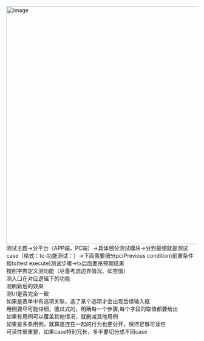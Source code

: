 <img width="1615" height="626" alt="image" src="https://github.com/user-attachments/assets/236bccc2-f6bf-429b-a294-6a161817fbf0" />
测试主题->分平台（APP端，PC端）->具体细分测试模块->分到最细就是测试case（格式：tc-功能测试：）->下面需要细分pc(Previous condition)前置条件和tx(test execute)测试步骤->tx后面要吊预期结果<br>
按照字典定义测功能（尽量考虑边界情况、如空值）<br>
测入口在对应逻辑下的功能<br>
测刷新后的效果<br>
测UI是否完全一致<br>
如果是表单中有选项关联，选了某个选项才会出现后续输入框<br>
用例要尽可能详细，傻瓜式的，明确每一个步骤,每个字段的取值都要给出<br>
如果有用例可以覆盖其他情况，就删减其他用例<br>
如果是多条用例，就算是连在一起的行为也要分开，保持足够可读性<br>
可读性很重要，如果case特别冗长，多半要切分成不同case<br>
